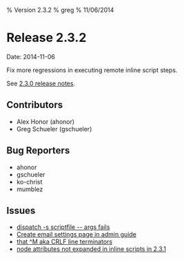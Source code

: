 % Version 2.3.2
% greg
% 11/06/2014

Release 2.3.2
=============

Date: 2014-11-06

Fix more regressions in executing remote inline script steps.

See [2.3.0 release notes](/history/version-2.3.0.md).

## Contributors

* Alex Honor (ahonor)
* Greg Schueler (gschueler)

## Bug Reporters

* ahonor
* gschueler
* ko-christ
* mumblez

## Issues

* [dispatch -s scriptfile -- args fails](https://github.com/rundeck/rundeck/issues/1006)
* [Create email settings page in admin guide](https://github.com/rundeck/rundeck/issues/1004)
* [that ^M aka CRLF line terminators](https://github.com/rundeck/rundeck/issues/1003)
* [node attributes not expanded in inline scripts in 2.3.1](https://github.com/rundeck/rundeck/issues/1001)
